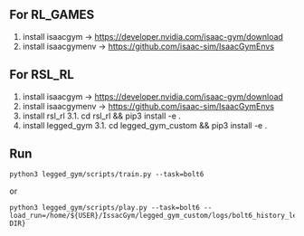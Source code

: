 ## For RL_GAMES
1. install isaacgym -> https://developer.nvidia.com/isaac-gym/download
2. install isaacgymenv -> https://github.com/isaac-sim/IsaacGymEnvs

## For RSL_RL
1. install isaacgym -> https://developer.nvidia.com/isaac-gym/download
2. install isaacgymenv -> https://github.com/isaac-sim/IsaacGymEnvs
3. install rsl_rl
	3.1. cd rsl_rl && pip3 install -e .
4. install legged_gym
	3.1. cd legged_gym_custom && pip3 install -e .
	
## Run
```
python3 legged_gym/scripts/train.py --task=bolt6
```
or
```
python3 legged_gym/scripts/play.py --task=bolt6 --load_run=/home/${USER}/IssacGym/legged_gym_custom/logs/bolt6_history_length_10/${FILE DIR}
```
